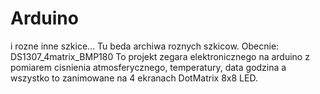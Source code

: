 # Arduino
i rozne inne szkice...
Tu beda archiwa roznych szkicow. 
Obecnie:
DS1307_4matrix_BMP180
  To projekt zegara elektronicznego na arduino z pomiarem cisnienia atmosferycznego, temperatury,
  data godzina a wszystko to zanimowane na 4 ekranach DotMatrix 8x8 LED.

